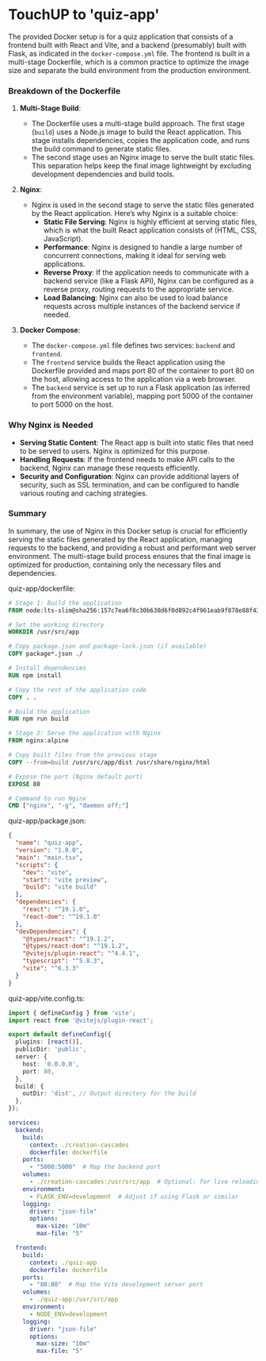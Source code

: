 # TouchUP to 'quiz-app'

The provided Docker setup is for a quiz application that consists of a frontend built with React and Vite, and a backend (presumably) built with Flask, as indicated in the `docker-compose.yml` file. The frontend is built in a multi-stage Dockerfile, which is a common practice to optimize the image size and separate the build environment from the production environment.

### Breakdown of the Dockerfile

1. **Multi-Stage Build**:
   - The Dockerfile uses a multi-stage build approach. The first stage (`build`) uses a Node.js image to build the React application. This stage installs dependencies, copies the application code, and runs the build command to generate static files.
   - The second stage uses an Nginx image to serve the built static files. This separation helps keep the final image lightweight by excluding development dependencies and build tools.

2. **Nginx**:
   - Nginx is used in the second stage to serve the static files generated by the React application. Here’s why Nginx is a suitable choice:
     - **Static File Serving**: Nginx is highly efficient at serving static files, which is what the built React application consists of (HTML, CSS, JavaScript).
     - **Performance**: Nginx is designed to handle a large number of concurrent connections, making it ideal for serving web applications.
     - **Reverse Proxy**: If the application needs to communicate with a backend service (like a Flask API), Nginx can be configured as a reverse proxy, routing requests to the appropriate service.
     - **Load Balancing**: Nginx can also be used to load balance requests across multiple instances of the backend service if needed.

3. **Docker Compose**:
   - The `docker-compose.yml` file defines two services: `backend` and `frontend`.
   - The `frontend` service builds the React application using the Dockerfile provided and maps port 80 of the container to port 80 on the host, allowing access to the application via a web browser.
   - The `backend` service is set up to run a Flask application (as inferred from the environment variable), mapping port 5000 of the container to port 5000 on the host.

### Why Nginx is Needed

- **Serving Static Content**: The React app is built into static files that need to be served to users. Nginx is optimized for this purpose.
- **Handling Requests**: If the frontend needs to make API calls to the backend, Nginx can manage these requests efficiently.
- **Security and Configuration**: Nginx can provide additional layers of security, such as SSL termination, and can be configured to handle various routing and caching strategies.

### Summary

In summary, the use of Nginx in this Docker setup is crucial for efficiently serving the static files generated by the React application, managing requests to the backend, and providing a robust and performant web server environment. The multi-stage build process ensures that the final image is optimized for production, containing only the necessary files and dependencies.

quiz-app/dockerfile:
```dockerfile
# Stage 1: Build the application
FROM node:lts-slim@sha256:157c7ea6f8c30b630d6f0d892c4f961eab9f878e88f43dd1c00514f95ceded8a AS build

# Set the working directory
WORKDIR /usr/src/app

# Copy package.json and package-lock.json (if available)
COPY package*.json ./

# Install dependencies
RUN npm install

# Copy the rest of the application code
COPY . .

# Build the application
RUN npm run build

# Stage 2: Serve the application with Nginx
FROM nginx:alpine

# Copy built files from the previous stage
COPY --from=build /usr/src/app/dist /usr/share/nginx/html

# Expose the port (Nginx default port)
EXPOSE 80

# Command to run Nginx
CMD ["nginx", "-g", "daemon off;"]
```
quiz-app/package.json:
```json
{
  "name": "quiz-app",
  "version": "1.0.0",
  "main": "main.tsx",
  "scripts": {
    "dev": "vite",
    "start": "vite preview",
    "build": "vite build"
  },
  "dependencies": {
    "react": "^19.1.0",
    "react-dom": "^19.1.0"
  },
  "devDependencies": {
    "@types/react": "^19.1.2",
    "@types/react-dom": "^19.1.2",
    "@vitejs/plugin-react": "^4.4.1",
    "typescript": "^5.8.3",
    "vite": "^6.3.3"
  }
}
```
quiz-app/vite.config.ts:
```ts
import { defineConfig } from 'vite';
import react from '@vitejs/plugin-react';

export default defineConfig({
  plugins: [react()],
  publicDir: 'public',
  server: {
    host: '0.0.0.0',
    port: 80,
  },
  build: {
    outDir: 'dist', // Output directory for the build
  },
});
```

```yml
services:
  backend:
    build:
      context: ./creation-cascades
      dockerfile: dockerfile
    ports:
      - "5000:5000"  # Map the backend port
    volumes:
      - ./creation-cascades:/usr/src/app  # Optional: for live reloading
    environment:
      - FLASK_ENV=development  # Adjust if using Flask or similar
    logging:
      driver: "json-file"
      options:
        max-size: "10m"
        max-file: "5"

  frontend:
    build:
      context: ./quiz-app
      dockerfile: dockerfile
    ports:
      - "80:80"  # Map the Vite development server port
    volumes:
      - ./quiz-app:/usr/src/app
    environment:
      - NODE_ENV=development
    logging:
      driver: "json-file"
      options:
        max-size: "10m"
        max-file: "5"
```